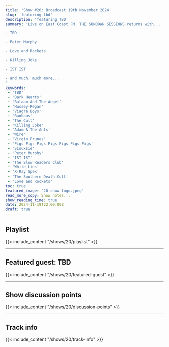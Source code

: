 ```yaml
---
title: 'Show #20: Broadcast 19th November 2024'
slug: 'featuring-tbd'
description: 'featuring TBD'
summary: 'Live on East Coast FM, THE SUNDOWN SESSIONS returns with...

- TBD

- Peter Murphy

- Love and Rockets

- Killing Joke

- IST IST

- and much, much more...
'
keywords:
 - 'TBD'
 - 'Dark Hearts'
 - 'Balaam And The Angel'
 - 'Hussey-Regan'
 - 'Viagra Boys'
 - 'Bauhaus'
 - 'The Cult'
 - 'Killing Joke'
 - 'Adam & The Ants'
 - 'Wire'
 - 'Virgin Prunes'
 - 'Pigs Pigs Pigs Pigs Pigs Pigs Pigs'
 - 'Siouxsie'
 - 'Peter Murphy'
 - 'IST IST'
 - 'The Slow Readers Club'
 - 'White Lies'
 - 'X-Ray Spex'
 - 'The Southern Death Cult'
 - 'Love and Rockets'
toc: true
featured_image: '20-show-logo.jpeg'
read_more_copy: Show notes...
show_reading_time: true
date: 2024-11-19T22:00:00Z
draft: true
---
```


## Playlist
{{< include_content "/shows/20/playlist" >}}

---

## Featured guest: TBD
{{< include_content "/shows/20/featured-guest" >}}

---

## Show discussion points
{{< include_content "/shows/20/discussion-points" >}}

---

## Track info
{{< include_content "/shows/20/track-info" >}}
